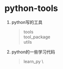 # python-tools

1. python写的工具
    > tools \
    tool_package \
    utils
2. python的一些学习代码
    > learn_py \
